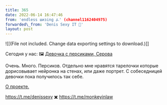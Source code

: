 ```yaml
---
title: 365
date: 2022-06-14 16:47:46
from: 'endless шизing ⍼' (channel1162404975)
forwarded\_from: 'Denis Sexy IT 🤖'
layout: post
---
```


![[(File not included. Change data exporting settings to download.)]]

Сегодня у нас: 
🖼 [Девочка с персиками, Серова](https://ru.wikipedia.org/wiki/%D0%94%D0%B5%D0%B2%D0%BE%D1%87%D0%BA%D0%B0_%D1%81_%D0%BF%D0%B5%D1%80%D1%81%D0%B8%D0%BA%D0%B0%D0%BC%D0%B8#/media/%D0%A4%D0%B0%D0%B9%D0%BB:Valentin_Serov_-_%D0%94%D0%B5%D0%B2%D0%BE%D1%87%D0%BA%D0%B0_%D1%81_%D0%BF%D0%B5%D1%80%D1%81%D0%B8%D0%BA%D0%B0%D0%BC%D0%B8._%D0%9F%D0%BE%D1%80%D1%82%D1%80%D0%B5%D1%82_%D0%92.%D0%A1.%D0%9C%D0%B0%D0%BC%D0%BE%D0%BD%D1%82%D0%BE%D0%B2%D0%BE%D0%B9_-_Google_Art_Project.jpg)

Очень. Много. Персиков. Отдельно мне нравятся тарелочки которые дорисовывает нейронка на стенах, или даже портрет. С собеседницей девочки пока получилось так себе. 

[О проекте.](https://t.me/denissexy/5824)

https://t.me/denissexy ✖️ https://t.me/monkeyinlaw
